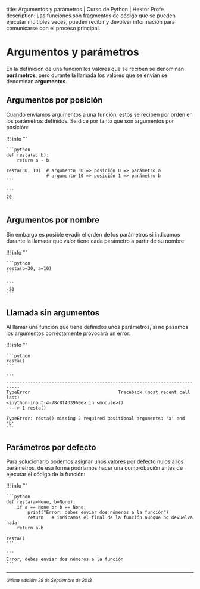 title: Argumentos y parámetros | Curso de Python | Hektor Profe
description: Las funciones son fragmentos de código que se pueden ejecutar múltiples veces, pueden recibir y devolver información para comunicarse con el proceso principal.

# Argumentos y parámetros

En la definición de una función los valores que se reciben se denominan **parámetros**, pero durante la llamada los valores que se envían se denominan **argumentos**.

## Argumentos por posición

Cuando enviamos argumentos a una función, estos se reciben por orden en los parámetros definidos. Se dice por tanto que son argumentos por posición:

!!! info "" 

    ```python
    def resta(a, b):
        return a - b
    
    resta(30, 10)  # argumento 30 => posición 0 => parámetro a
                   # argumento 10 => posición 1 => parámetro b
    ```

    ```
    20
    ```

## Argumentos por nombre

Sin embargo es posible evadir el orden de los parámetros si indicamos durante la llamada que valor tiene cada parámetro a partir de su nombre:

!!! info "" 

    ```python
    resta(b=30, a=10)
    ```

    ```
    -20
    ```

## Llamada sin argumentos

Al llamar una función que tiene definidos unos parámetros, si no pasamos los argumentos correctamente provocará un error:

!!! info "" 

    ```python
    resta()
    ```

    ```
    ---------------------------------------------------------------------------
    TypeError                                 Traceback (most recent call last)
    <ipython-input-4-78c8f433960e> in <module>()
    ----> 1 resta()

    TypeError: resta() missing 2 required positional arguments: 'a' and 'b'
    ```

## Parámetros por defecto

Para solucionarlo podemos asignar unos valores por defecto nulos a los parámetros, de esa forma podríamos hacer una comprobación antes de ejecutar el código de la función:

!!! info "" 

    ```python
    def resta(a=None, b=None):
        if a == None or b == None:
            print("Error, debes enviar dos números a la función")
            return   # indicamos el final de la función aunque no devuelva nada
        return a-b

    resta()
    ```

    ```
    Error, debes enviar dos números a la función
    ```

___
<small class="edited"><i>Última edición: 25 de Septiembre de 2018</i></small>